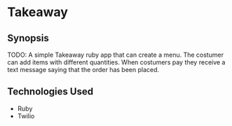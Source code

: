 Takeaway
=======================

## Synopsis

TODO: A simple Takeaway ruby app that can create a menu. The costumer
can add items with different quantities. When costumers pay they receive
a text message saying that the order has been placed.


## Technologies Used

- Ruby
- Twilio
